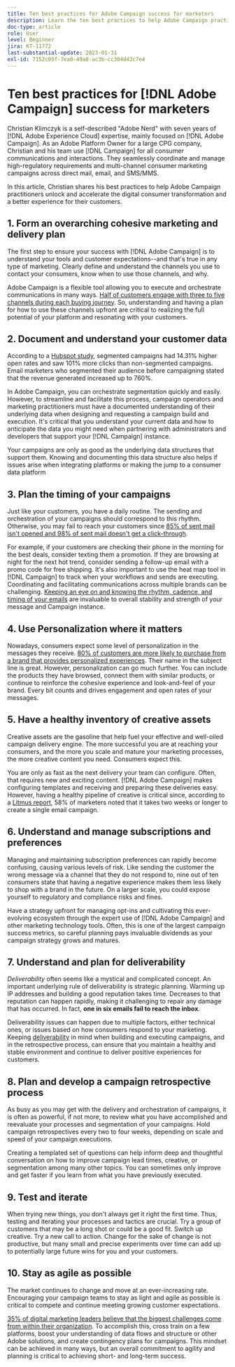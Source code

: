 ```yaml
---
title: Ten best practices for Adobe Campaign success for marketers
description: Learn the ten best practices to help Adobe Campaign practitioners unlock and accelerate the digital consumer transformation and a better experience for their customers.
doc-type: article
role: User
level: Beginner
jira: KT-11772
last-substantial-update: 2023-01-31
exl-id: 7152c09f-7ea0-49a8-ac3b-cc304d42c7e4
---
```

# Ten best practices for [!DNL Adobe Campaign] success for marketers

Christian Klimczyk is a self-described "Adobe Nerd" with seven years of [!DNL Adobe Experience Cloud] expertise, mainly focused on [!DNL Adobe Campaign]. As an Adobe Platform Owner for a large CPG company, Christian and his team use [!DNL Campaign] for all consumer communications and interactions. They seamlessly coordinate and manage high-regulatory requirements and multi-channel consumer marketing campaigns across direct mail, email, and SMS/MMS.

In this article, Christian shares his best practices to help Adobe Campaign practitioners unlock and accelerate the digital consumer transformation and a better experience for their customers.  

 
## 1. Form an overarching cohesive marketing and delivery plan 

The first step to ensure your success with [!DNL Adobe Campaign] is to understand your tools and customer expectations--and that's true in any type of marketing. Clearly define and understand the channels you use to contact your consumers, know when to use those channels, and why. 

Adobe Campaign is a flexible tool allowing you to execute and orchestrate communications in many ways. [Half of customers engage with three to five channels during each buying journey](https://www.mckinsey.com/capabilities/operations/our-insights/redefine-the-omnichannel-approach-focus-on-what-truly-matters). So, understanding and having a plan for how to use these channels upfront are critical to realizing the full potential of your platform and resonating with your customers. 

## 2. Document and understand your customer data  

<!-- Sandra, this paragraph opens as if it's going to discuss the advantages of segmentation, but it left me hanging. So, I hit the Hubspot link and dug into it a bit, and it seemed to me like the juicy information is this quote: 

"A study by Hubspot revealed that 30% of the marketers who participated in it used market segmentation techniques to improve email engagement. Segmented campaigns had 14.31% higher open rates and saw 101% more clicks than non-segmented campaigns.

"Email marketers who segmented their audience before campaigning stated that the revenue generated increased to up to 760%. Targeted and segmented emails bring in 58% of all revenue." [Link](https://www.notifyvisitors.com/blog/segmentation-statistics/) 

I added that second paragraph about 760% revenue and broke up the rest of the section, touched it up to help make the Hubspot example a little more impactful. If I altered this section too much, you can reject the change. It didn't have mistakes, but it felt like it didn't tie the segment example strongly enough to the point about data design. See if this is okay...-->

According to a [Hubspot study](https://www.linkedin.com/pulse/customer-segmentation-effective-b2b-business-industry-sabreen), segmented campaigns had 14.31% higher open rates and saw 101% more clicks than non-segmented campaigns. Email marketers who segmented their audience before campaigning stated that the revenue generated increased up to 760%. 

In Adobe Campaign, you can orchestrate segmentation quickly and easily. However, to streamline and facilitate this process, campaign operators and marketing practitioners must have a documented understanding of their underlying data when designing and requesting a campaign build and execution. It's critical that you understand your current data and how to anticipate the data you might need when partnering with administrators and developers that support your [!DNL Campaign] instance. 

Your campaigns are only as good as the underlying data structures that support them. Knowing and documenting this data structure also helps if issues arise when integrating platforms or making the jump to a consumer data platform 

## 3. Plan the timing of your campaigns 

Just like your customers, you have a daily routine. The sending and orchestration of your campaigns should correspond to this rhythm. Otherwise, you may fail to reach your customers since [85% of sent mail isn't opened and 98% of sent mail doesn't get a click-through](https://www.validity.com/resource-center/state-of-email-2021/). 

For example, if your customers are checking their phone in the morning for the best deals, consider texting them a promotion. If they are browsing at night for the next hot trend, consider sending a follow-up email with a promo code for free shipping. It's also important to use the heat map tool in [!DNL Campaign] to track when your workflows and sends are executing. Coordinating and facilitating communications across multiple brands can be challenging. [Keeping an eye on and knowing the rhythm, cadence, and timing of your emails](https://experienceleaguecommunities.adobe.com/t5/adobe-campaign-classic-blogs/predictive-send-time-optimization-with-adobe-campaign/ba-p/561554) are invaluable to overall stability and strength of your message and Campaign instance. 
  
## 4. Use Personalization where it matters 

Nowadays, consumers expect some level of personalization in the messages they receive. [80% of customers are more likely to purchase from a brand that provides personalized experiences](https://us.epsilon.com/power-of-me). Their name in the subject line is great. However, personalization can go much further. You can include the products they have browsed, connect them with similar products, or continue to reinforce the cohesive experience and look-and-feel of your brand. Every bit counts and drives engagement and open rates of your messages.  

## 5. Have a healthy inventory of creative assets 

Creative assets are the gasoline that help fuel your effective and well-oiled campaign delivery engine. The more successful you are at reaching your consumers, and the more you scale and mature your marketing processes, the more creative content you need. Consumers expect this. 

You are only as fast as the next delivery your team can configure. Often, that requires new and exciting content. [!DNL Adobe Campaign] makes configuring templates and receiving and preparing these deliveries easy. However, having a healthy pipeline of creative is critical since, according to a [Litmus report](https://www.litmus.com/resources/state-of-email/), 58% of marketers noted that it takes two weeks or longer to create a single email campaign. 

## 6. Understand and manage subscriptions and preferences 

Managing and maintaining subscription preferences can rapidly become confusing, causing various levels of risk. Like sending the customer the wrong message via a channel that they do not respond to, nine out of ten consumers state that having a negative experience makes them less likely to shop with a brand in the future. On a larger scale, you could expose yourself to regulatory and compliance risks and fines. 

Have a strategy upfront for managing opt-ins and cultivating this ever-evolving ecosystem through the expert use of [!DNL Adobe Campaign] and other marketing technology tools. Often, this is one of the largest campaign success metrics, so careful planning pays invaluable dividends as your campaign strategy grows and matures.  
  
## 7. Understand and plan for deliverability  

_Deliverability_ often seems like a mystical and complicated concept. An important underlying rule of deliverability is strategic planning. Warming up IP addresses and building a good reputation takes time. Decreases to that reputation can happen rapidly, making it challenging to repair any damage that has occurred. In fact, **one in six emails fail to reach the inbox**. 

Deliverability issues can happen due to multiple factors, either technical ones, or issues based on how consumers respond to your marketing. Keeping [deliverability](https://business.adobe.com/products/campaign/email-deliverability.html) in mind when building and executing campaigns, and in the retrospective process, can ensure that you maintain a healthy and stable environment and continue to deliver positive experiences for customers.  
  
## 8. Plan and develop a campaign retrospective process  

As busy as you may get with the delivery and orchestration of campaigns, it is often as powerful, if not more, to review what you have accomplished and reevaluate your processes and segmentation of your campaigns. Hold campaign retrospectives every two to four weeks, depending on scale and speed of your campaign executions. 

Creating a templated set of questions can help inform deep and thoughtful conversation on how to improve campaign lead times, creative, or segmentation among many other topics. You can sometimes only improve and get faster if you learn from what you have previously executed.  

## 9. Test and iterate  

When trying new things, you don't always get it right the first time. Thus, testing and iterating your processes and tactics are crucial. Try a group of customers that may be a long shot or could be a good fit. Switch up creative. Try a new call to action. Change for the sake of change is not productive, but many small and precise experiments over time can add up to potentially large future wins for you and your customers. 

## 10. Stay as agile as possible 

The market continues to change and move at an ever-increasing rate. Encouraging your campaign teams to stay as light and agile as possible is critical to compete and continue meeting growing customer expectations. 

[35% of digital marketing leaders believe that the biggest challenges come from within their organization](https://www.gartner.com/en/newsroom/press-releases/gartner-says-35--of-digital-marketing-leaders-believe-the-bigges). To accomplish this, cross train on a few platforms, boost your understanding of data flows and structure or other Adobe solutions, and create contingency plans for campaigns. This mindset can be achieved in many ways, but an overall commitment to agility and planning is critical to achieving short- and long-term success.
